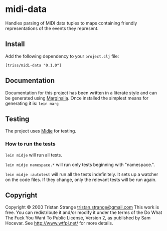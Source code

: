 # midi-data

Handles parsing of MIDI data tuples to maps containing friendly representations of the events they represent.

## Install

Add the following dependency to your `project.clj` file:
```
[triss/midi-data "0.1.0"]
```

## Documentation

Documentation for this project has been written in a literate style and can be
generated using [Marginalia](https://github.com/gdeer81/marginalia). Once
installed the simplest means for generating it is: `lein marg`

## Testing

The project uses [Midje](https://github.com/marick/Midje/) for testing.

### How to run the tests

`lein midje` will run all tests.

`lein midje namespace.*` will run only tests beginning with "namespace.".

`lein midje :autotest` will run all the tests indefinitely. It sets up a
watcher on the code files. If they change, only the relevant tests will be
run again.

## Copyright

Copyright © 2000 Tristan Strange <tristan.strange@gmail.com>
This work is free. You can redistribute it and/or modify it under the
terms of the Do What The Fuck You Want To Public License, Version 2,
as published by Sam Hocevar. See http://www.wtfpl.net/ for more details.
